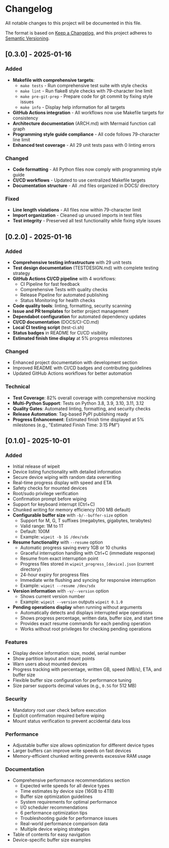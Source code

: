 # Changelog

All notable changes to this project will be documented in this file.

The format is based on [Keep a Changelog](https://keepachangelog.com/en/1.0.0/),
and this project adheres to [Semantic Versioning](https://semver.org/spec/v2.0.0.html).

## [0.3.0] - 2025-01-16

### Added
- **Makefile with comprehensive targets**:
  - `make tests` - Run comprehensive test suite with style checks
  - `make lint` - Run flake8 style checks with 79-character line limit
  - `make pre-git-prep` - Prepare code for git commit by fixing style issues
  - `make info` - Display help information for all targets
- **GitHub Actions integration** - All workflows now use Makefile targets for consistency
- **Architecture documentation** (ARCH.md) with Mermaid function call graph
- **Programming style guide compliance** - All code follows 79-character line limit
- **Enhanced test coverage** - All 29 unit tests pass with 0 linting errors

### Changed
- **Code formatting** - All Python files now comply with programming style guide
- **CI/CD workflows** - Updated to use centralized Makefile targets
- **Documentation structure** - All .md files organized in DOCS/ directory

### Fixed
- **Line length violations** - All files now within 79-character limit
- **Import organization** - Cleaned up unused imports in test files
- **Test integrity** - Preserved all test functionality while fixing style issues

## [0.2.0] - 2025-01-16

### Added
- **Comprehensive testing infrastructure** with 29 unit tests
- **Test design documentation** (TESTDESIGN.md) with complete testing strategy
- **GitHub Actions CI/CD pipeline** with 4 workflows:
  - CI Pipeline for fast feedback
  - Comprehensive Tests with quality checks
  - Release Pipeline for automated publishing
  - Status Monitoring for health checks
- **Code quality tools**: linting, formatting, security scanning
- **Issue and PR templates** for better project management
- **Dependabot configuration** for automated dependency updates
- **CI/CD documentation** (DOCS/CI-CD.md)
- **Local CI testing script** (test-ci.sh)
- **Status badges** in README for CI/CD visibility
- **Estimated finish time display** at 5% progress milestones

### Changed
- Enhanced project documentation with development section
- Improved README with CI/CD badges and contributing guidelines
- Updated GitHub Actions workflows for better automation

### Technical
- **Test Coverage**: 82% overall coverage with comprehensive mocking
- **Multi-Python Support**: Tests on Python 3.8, 3.9, 3.10, 3.11, 3.12
- **Quality Gates**: Automated linting, formatting, and security checks
- **Release Automation**: Tag-based PyPI publishing ready
- **Progress Enhancement**: Estimated finish time displayed at 5% milestones (e.g., "Estimated Finish Time: 3:15 PM")

## [0.1.0] - 2025-10-01

### Added
- Initial release of wipeit
- Device listing functionality with detailed information
- Secure device wiping with random data overwriting
- Real-time progress display with speed and ETA
- Safety checks for mounted devices
- Root/sudo privilege verification
- Confirmation prompt before wiping
- Support for keyboard interrupt (Ctrl+C)
- Chunked writing for memory efficiency (100 MB default)
- **Configurable buffer size** with `-b/--buffer-size` option
  - Support for M, G, T suffixes (megabytes, gigabytes, terabytes)
  - Valid range: 1M to 1T
  - Default: 100M
  - Example: `wipeit -b 1G /dev/sdx`
- **Resume functionality** with `--resume` option
  - Automatic progress saving every 1GB or 10 chunks
  - Graceful interruption handling with Ctrl+C (immediate response)
  - Resume from exact interruption point
  - Progress files stored in `wipeit_progress_[device].json` (current directory)
  - 24-hour expiry for progress files
  - Immediate write flushing and syncing for responsive interruption
  - Example: `wipeit --resume /dev/sdx`
- **Version information** with `-v/--version` option
  - Shows current version number
  - Example: `wipeit --version` outputs `wipeit 0.1.0`
- **Pending operations display** when running without arguments
  - Automatically detects and displays interrupted wipe operations
  - Shows progress percentage, written data, buffer size, and start time
  - Provides exact resume commands for each pending operation
  - Works without root privileges for checking pending operations

### Features
- Display device information: size, model, serial number
- Show partition layout and mount points
- Warn users about mounted devices
- Progress tracking with percentage, written GB, speed (MB/s), ETA, and buffer size
- Flexible buffer size configuration for performance tuning
- Size parser supports decimal values (e.g., `0.5G` for 512 MB)

### Security
- Mandatory root user check before execution
- Explicit confirmation required before wiping
- Mount status verification to prevent accidental data loss

### Performance
- Adjustable buffer size allows optimization for different device types
- Larger buffers can improve write speeds on fast devices
- Memory-efficient chunked writing prevents excessive RAM usage

### Documentation
- Comprehensive performance recommendations section
  - Expected write speeds for all device types
  - Time estimates by device size (16GB to 4TB)
  - Buffer size optimization guidelines
  - System requirements for optimal performance
  - I/O scheduler recommendations
  - 6 performance optimization tips
  - Troubleshooting guide for performance issues
  - Real-world performance comparison data
  - Multiple device wiping strategies
- Table of contents for easy navigation
- Device-specific buffer size examples

